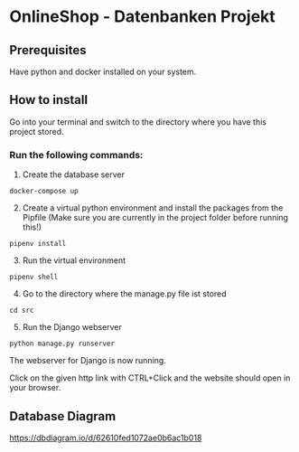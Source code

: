 # OnlineShop - Datenbanken Projekt

## Prerequisites
Have python and docker installed on your system.

## How to install
Go into your terminal and switch to the directory where you have this project stored.

### Run the following commands:
1. Create the database server
```
docker-compose up
```
2. Create a virtual python environment and install the packages from the Pipfile (Make sure you are currently in the project folder before running this!)
```
pipenv install
```
3. Run the virtual environment
```
pipenv shell
```
4. Go to the directory where the manage.py file ist stored
```
cd src
```
5. Run the Django webserver
```
python manage.py runserver
```
The webserver for Django is now running.

Click on the given http link with CTRL+Click and the website should open in your browser.

## Database Diagram
https://dbdiagram.io/d/62610fed1072ae0b6ac1b018
